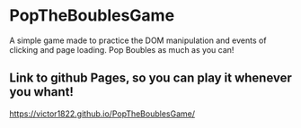 # PopTheBoublesGame
A simple game made to practice the DOM manipulation and events of clicking  and page loading. Pop Boubles as much as you can!

## Link to github Pages, so you can play it whenever you whant!
https://victor1822.github.io/PopTheBoublesGame/

